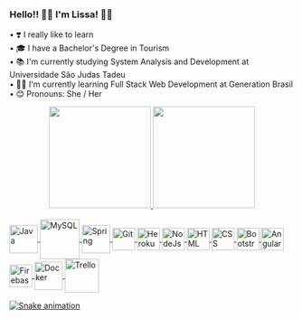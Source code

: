 ### Hello!! 👋😄 I'm Lissa! 💙♒

• ❣️ I really like to learn <br>
• 🎓 I have a Bachelor's Degree in Tourism <br>
•	📚 I'm currently studying System Analysis and Development at Universidade São Judas Tadeu <br>
• 👩‍💻 I'm currently learning Full Stack Web Development at Generation Brasil <br>
•	😊 Pronouns: She / Her

<div align="center">
  <a href="https://github.com/lissa-sonoda">
  <img height="180em" src="https://github-readme-stats.vercel.app/api?username=lissa-sonoda&show_icons=true&theme=panda&include_all_commits=true&count_private=true"/>
  <img height="180em" src="https://github-readme-stats.vercel.app/api/top-langs/?username=lissa-sonoda&layout=compact&langs_count=7&theme=panda"/>
</div>
<div style="display: inline_block"><br>
  <img align="center" alt="Java" height "40" width="50" src="https://cdn.jsdelivr.net/gh/devicons/devicon/icons/java/java-original.svg">
  <img align="center" alt="MySQL" height "60" width="70" src="https://cdn.jsdelivr.net/gh/devicons/devicon/icons/mysql/mysql-original-wordmark.svg">
  <img align="center" alt="Spring" height "40" width="50" src="https://cdn.jsdelivr.net/gh/devicons/devicon/icons/spring/spring-original-wordmark.svg">
  <img align="center" alt="Git" height "30" width="40" src="https://cdn.jsdelivr.net/gh/devicons/devicon/icons/git/git-original.svg">
  <img align="center" alt="Heroku" height "30" width="40" src="https://cdn.jsdelivr.net/gh/devicons/devicon/icons/heroku/heroku-plain-wordmark.svg">
  <img align="center" alt="NodeJs" height "30" width="40" src="https://cdn.jsdelivr.net/gh/devicons/devicon/icons/nodejs/nodejs-original.svg">
  <img align="center" alt="HTML" height "30" width="40" src="https://cdn.jsdelivr.net/gh/devicons/devicon/icons/html5/html5-original.svg">
  <img align="center" alt="CSS" height "30" width="40" src="https://cdn.jsdelivr.net/gh/devicons/devicon/icons/css3/css3-original.svg">
  <img align="center" alt="Bootstrap" height "30" width="40" src="https://cdn.jsdelivr.net/gh/devicons/devicon/icons/bootstrap/bootstrap-plain.svg">
  <img align="center" alt="Angular" height "30" width="40" src="https://cdn.jsdelivr.net/gh/devicons/devicon/icons/angularjs/angularjs-original.svg">
  <img align="center" alt="Firebase" height "30" width="40" src="https://cdn.jsdelivr.net/gh/devicons/devicon/icons/firebase/firebase-plain.svg">
  <img align="center" alt="Docker" height "40" width="50" src="https://cdn.jsdelivr.net/gh/devicons/devicon/icons/docker/docker-original.svg">
  <img align="center" alt="Trello" height "50" width="60" src="https://cdn.jsdelivr.net/gh/devicons/devicon/icons/trello/trello-plain-wordmark.svg">
 
  ![Snake animation](https://github.com/lissa-sonoda/lissa-sonoda/blob/output/github-contribution-grid-snake.svg)
 
</div>
